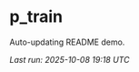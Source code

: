 # p_train

Auto-updating README demo.

<!--START_SECTION:status-->
_Last run: 2025-10-08 19:18 UTC_
<!--END_SECTION:status-->



















































































































































































































































































































































































































































































































































































































































































































































































































































































































































































































































































